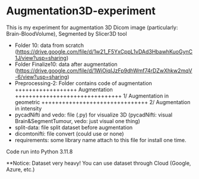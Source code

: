 # Augmentation3D-experiment
This is my experiment for augmentation 3D Dicom image (particularly: Brain-BloodVolume), Segmented by Slicer3D tool


- Folder 10: data from scratch (https://drive.google.com/file/d/1w21_F5YxCppL1vDAd3HbawhKuoGynC1J/view?usp=sharing) 
- Folder Finalize10: data after augmentation (https://drive.google.com/file/d/1WiOiqIJzFp9dhWmf74rDZwXhkw2mqV-6/view?usp=sharing)
- Preprocessing-2: Folder contains code of augmentation
++++++++++++++++++ Augmentation
+++++++++++++++++++++++++++++++ 1/ Augmentation in geometric 
+++++++++++++++++++++++++++++++ 2/ Augmentation in intensity
- pycadNifti and vedo: file (.py) for visualize 3D (pycadNifti: visual Brain&SegmentTumour, vedo: just visual one thing)
- split-data: file split dataset before augmentation
- dicomtonifti: file convert (could use or none)
- requirements: some library name attach to this file for install one time.

Code run into Python 3.11.8

**Notice: Dataset very heavy! You can use dataset through Cloud  (Google, Azure, etc.)
